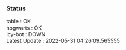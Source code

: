 ### Status


table : OK  
hogwarts : OK  
icy-bot : DOWN  
Latest Update : 2022-05-31 04:26:09.565555
